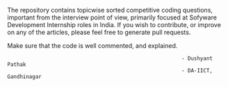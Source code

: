 The repository contains topicwise sorted competitive coding questions, important from the interview point of view, primarily focused at Sofyware Development Internship roles in India. If you wish to contribute, or improve on any of the articles, please feel free to generate pull requests.


Make sure that the code is well commented, and explained.


                                                            - Dushyant Pathak
                                                            - DA-IICT, Gandhinagar
